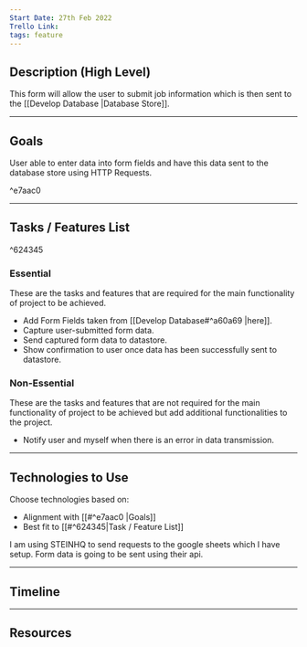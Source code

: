 ```yaml
---
Start Date: 27th Feb 2022
Trello Link: 
tags: feature
---
```


## Description (High Level)

This form will allow the user to submit job information which is then sent to the [[Develop Database |Database Store]].

---
## Goals
User able to enter data into form fields and have this data sent to the database store using HTTP Requests. 

^e7aac0

---
## Tasks / Features List

^624345

### Essential
These are the tasks and features that are required for the main functionality of project to be achieved.

- Add Form Fields taken from [[Develop Database#^a60a69 |here]].
- Capture user-submitted form data.  
- Send captured form data to datastore.
- Show confirmation to user once data has been successfully sent to datastore.

### Non-Essential
These are the tasks and features that are not required for the main functionality of project to be achieved but add additional functionalities to the project. 
- Notify user and myself when there is an error in data transmission.
---
## Technologies to Use
Choose technologies based on: 
- Alignment with [[#^e7aac0 |Goals]]
- Best fit to [[#^624345|Task  / Feature List]]

I am using STEINHQ to send requests to the google sheets which I have setup. Form data is going to be sent using their api. 


---


## Timeline

---
## Resources
